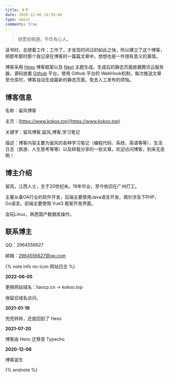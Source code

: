 ```yaml
---
title: 关于
date: 2020-12-06 14:59:48
type: about
comments: true
---
```


> 但愿初相遇，不负有心人。

读书时，总想着工作；工作了，才发现时间过的如此之快，所以建立了这个博客，把那年那时那个我记录在博客的一篇篇文章中，想想也是一件很有意义的事情。

博客采用 [Hexo](https://hexo.io) 博客框架以及 [Next](https://github.com/next-theme/hexo-theme-next) 主题生成。生成后的静态页面放置腾讯云服务器，源码放置 [Github](https://github.com/liaocp66/blog) 平台。使用 Github 平台的 WebHook机制，每次推送文章至仓库时，博客自动生成最新的静态页面，免去人工发布的烦恼。

## 博客信息

名称：留风博客

主页：[https://www.kokoo.top](https://www.kokoo.top)

关键字：留风博客,留风,博客,学习笔记

描述：博客内容主要为留风的各种学习笔记（编程代码、系统、英语等等）、生活日志（旅游、人生思考等等）以及转载分享的一些文章。欢迎访问博客，别来无恙啊！

## 博主介绍

留风，江西人士，生于20世纪末。19年毕业，至今依旧在广州打工。

主要从事OA行业的软件开发，后端主要使用Java语言开发，偶尔涉及下PHP，Go语言。前端主要使用 Vue3 框架开发界面。

会玩Linux，熟悉国产数据库操作。

## 联系博主

QQ：2964556627

邮箱：[2964556627@qq.com](mailto:2964556627@qq.com)

{% note info no-icon 网站日志 %}  

**2022-06-05**

更换网站域名：liaocp.cn -> kokoo.top

保留旧域名访问。

**2021-01-19**

兜兜转转，还是回到了 Hexo

**2021-07-20**

博客由 Hexo 迁移至 Typecho

**2020-12-06**

博客诞生

{% endnote %}
